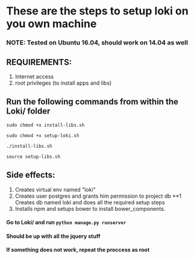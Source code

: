 # These are the steps to setup loki on you own machine
### NOTE: Tested on **Ubuntu 16.04**, should work on **14.04** as well

## REQUIREMENTS:
1. Internet access
2. root privileges (to install apps and libs)

## Run the following commands from within the Loki/ folder
`sudo chmod +x install-libs.sh`

`sudo chmod +x setup-loki.sh`

`./install-libs.sh`

`source setup-libs.sh`

## Side effects:
1. Creates virtual env named "loki"
2. Creates user postgres and grants him permission to project db
**1 Creates db named loki and does all the required setup steps
3. Installs npm and setups bower to install bower_components.

#### Go to Loki/ and run `python manage.py runserver`
####  Should be up with all the jquery stuff

#### If something does not work, repeat the proccess as root
